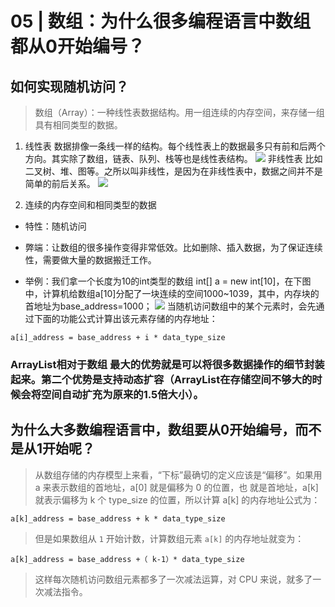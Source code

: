 # 05 | 数组：为什么很多编程语言中数组都从0开始编号？


## 如何实现随机访问？
> 数组（Array）：一种线性表数据结构。用一组连续的内存空间，来存储一组具有相同类型的数据。


1. 线性表 数据排像一条线一样的结构。每个线性表上的数据最多只有前和后两个方向。其实除了数组，链表、队列、栈等也是线性表结构。
![](https://meto.chinakook.com/%C2%B71.jpg)
  非线性表 比如二叉树、堆、图等。之所以叫非线性，是因为在非线性表中，数据之间并不是简单的前后关系。
![](https://meto.chinakook.com/2.jpg)

2. 连续的内存空间和相同类型的数据   
* 特性：随机访问
* 弊端：让数组的很多操作变得非常低效。比如删除、插入数据，为了保证连续性，需要做大量的数据搬迁工作。

* 举例：我们拿一个长度为10的int类型的数组 int[] a = new int[10]，在下图中，计算机给数组a[10]分配了一块连续的空间1000~1039，其中，内存块的首地址为base_address=1000；
![](https://meto.chinakook.com/3.jpg)
当随机访问数组中的某个元素时，会先通过下面的功能公式计算出该元素存储的内存地址：
```
a[i]_address = base_address + i * data_type_size
```


### ArrayList相对于数组 最大的优势就是可以将很多数据操作的细节封装起来。第二个优势是支持动态扩容（ArrayList在存储空间不够大的时候会将空间自动扩充为原来的1.5倍大小）。


## 为什么大多数编程语言中，数组要从0开始编号，而不是从1开始呢？

> 从数组存储的内存模型上来看，“下标”最确切的定义应该是“偏移”。如果用 a 来表示数组的首地址，a[0] 就是偏移为 0 的位置，也
就是首地址，a[k] 就表示偏移为 k 个 type_size 的位置，所以计算 a[k] 的内存地址公式为：

```
a[k]_address = base_address + k * data_type_size
```

> 但是如果数组从 `1` 开始计数，计算数组元素 `a[k]` 的内存地址就变为：

```
a[k]_address = base_address +（ k-1）* data_type_size
```

> 这样每次随机访问数组元素都多了一次减法运算，对 CPU 来说，就多了一次减法指令。